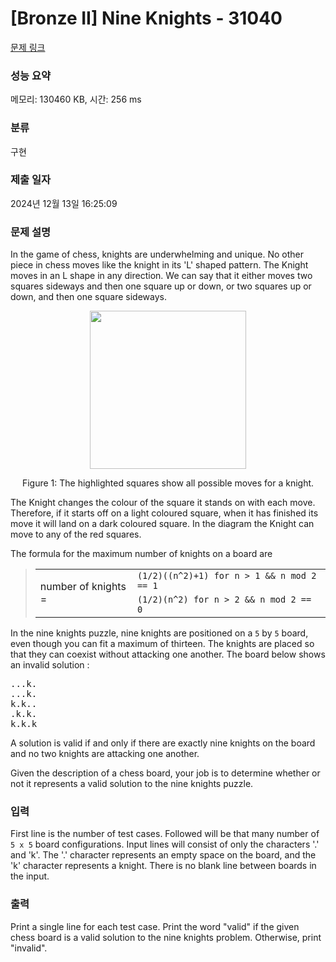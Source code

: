 # [Bronze II] Nine Knights - 31040 

[문제 링크](https://www.acmicpc.net/problem/31040) 

### 성능 요약

메모리: 130460 KB, 시간: 256 ms

### 분류

구현

### 제출 일자

2024년 12월 13일 16:25:09

### 문제 설명

<p>In the game of chess, knights are underwhelming and unique. No other piece in chess moves like the knight in its 'L' shaped pattern. The Knight moves in an L shape in any direction. We can say that it either moves two squares sideways and then one square up or down, or two squares up or down, and then one square sideways.</p>

<p style="text-align: center;"><img alt="" src="https://upload.acmicpc.net/7e40759e-b018-4c58-a564-5422c81e6326/-/preview/" style="width: 250px; height: 253px;"></p>

<p style="text-align: center;">Figure 1: The highlighted squares show all possible moves for a knight.</p>

<p>The Knight changes the colour of the square it stands on with each move. Therefore, if it starts off on a light coloured square, when it has finished its move it will land on a dark coloured square. In the diagram the Knight can move to any of the red squares.</p>

<p>The formula for the maximum number of knights on a board are</p>

<blockquote>
<table border="0" class="table table-bordered">
	<tbody>
		<tr>
			<td rowspan="2">number of knights =</td>
			<td><code>(1/2)((n^2)+1) for n > 1 && n mod 2 == 1</code></td>
		</tr>
		<tr>
			<td><code>(1/2)(n^2) for n > 2 && n mod 2 == 0</code></td>
		</tr>
	</tbody>
</table>
</blockquote>

<p>In the nine knights puzzle, nine knights are positioned on a <code>5</code> by <code>5</code> board, even though you can fit a maximum of thirteen. The knights are placed so that they can coexist without attacking one another. The board below shows an invalid solution :</p>

<pre>...k.
...k.
k.k..
.k.k.
k.k.k</pre>

<p>A solution is valid if and only if there are exactly nine knights on the board and no two knights are attacking one another.</p>

<p>Given the description of a chess board, your job is to determine whether or not it represents a valid solution to the nine knights puzzle.</p>

### 입력 

 <p>First line is the number of test cases. Followed will be that many number of <code>5 x 5</code> board configurations. Input lines will consist of only the characters '.' and 'k'. The '.' character represents an empty space on the board, and the 'k' character represents a knight. There is no blank line between boards in the input.</p>

### 출력 

 <p>Print a single line for each test case. Print the word "valid" if the given chess board is a valid solution to the nine knights problem. Otherwise, print "invalid".</p>

